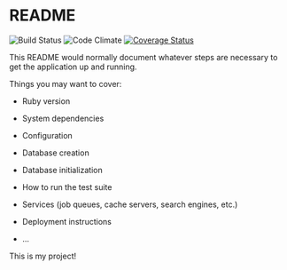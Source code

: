 # README

![Build Status](https://codeship.com/projects/dbaa0a80-3bf5-0135-9b5c-22aff96973e3/status?branch=master)
![Code Climate](https://codeclimate.com/github/chriscasella/bid-site.png)
[![Coverage Status](https://coveralls.io/repos/github/chriscasella/bid-site/badge.svg?branch=master)](https://coveralls.io/github/chriscasella/bid-site?branch=master)

This README would normally document whatever steps are necessary to get the
application up and running.

Things you may want to cover:

* Ruby version

* System dependencies

* Configuration

* Database creation

* Database initialization

* How to run the test suite

* Services (job queues, cache servers, search engines, etc.)

* Deployment instructions

* ...

This is my project!
